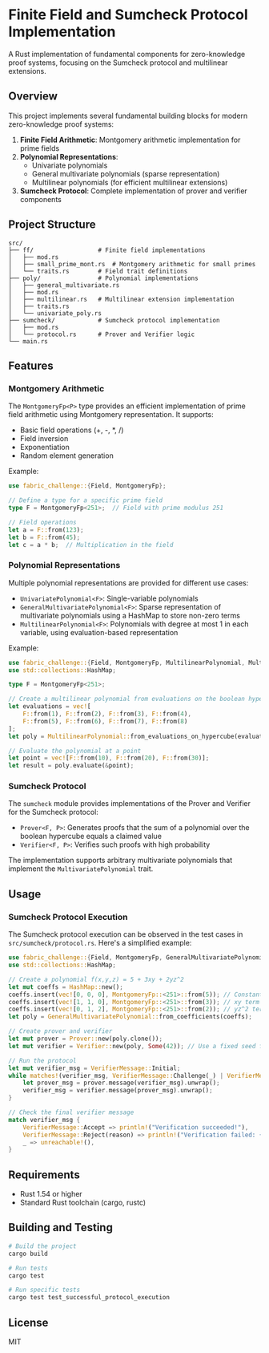 # Finite Field and Sumcheck Protocol Implementation

A Rust implementation of fundamental components for zero-knowledge proof systems, focusing on the Sumcheck protocol and multilinear extensions.

## Overview

This project implements several fundamental building blocks for modern zero-knowledge proof systems:

1. **Finite Field Arithmetic**: Montgomery arithmetic implementation for prime fields
2. **Polynomial Representations**:
   - Univariate polynomials
   - General multivariate polynomials (sparse representation)
   - Multilinear polynomials (for efficient multilinear extensions)
3. **Sumcheck Protocol**: Complete implementation of prover and verifier components

## Project Structure

```text
src/
├── ff/                  # Finite field implementations
│   ├── mod.rs
│   ├── small_prime_mont.rs  # Montgomery arithmetic for small primes
│   └── traits.rs        # Field trait definitions
├── poly/                # Polynomial implementations
│   ├── general_multivariate.rs
│   ├── mod.rs
│   ├── multilinear.rs   # Multilinear extension implementation
│   ├── traits.rs
│   └── univariate_poly.rs
├── sumcheck/            # Sumcheck protocol implementation
│   ├── mod.rs
│   └── protocol.rs      # Prover and Verifier logic
└── main.rs
```

## Features

### Montgomery Arithmetic

The `MontgomeryFp<P>` type provides an efficient implementation of prime field arithmetic using Montgomery representation. It supports:

- Basic field operations (+, -, *, /)
- Field inversion
- Exponentiation
- Random element generation

Example:
```rust
use fabric_challenge::{Field, MontgomeryFp};

// Define a type for a specific prime field
type F = MontgomeryFp<251>;  // Field with prime modulus 251

// Field operations
let a = F::from(123);
let b = F::from(45);
let c = a * b;  // Multiplication in the field
```

### Polynomial Representations

Multiple polynomial representations are provided for different use cases:

- `UnivariatePolynomial<F>`: Single-variable polynomials
- `GeneralMultivariatePolynomial<F>`: Sparse representation of multivariate polynomials using a HashMap to store non-zero terms
- `MultilinearPolynomial<F>`: Polynomials with degree at most 1 in each variable, using evaluation-based representation

Example:
```rust
use fabric_challenge::{Field, MontgomeryFp, MultilinearPolynomial, MultivariatePolynomial};
use std::collections::HashMap;

type F = MontgomeryFp<251>;

// Create a multilinear polynomial from evaluations on the boolean hypercube
let evaluations = vec![
    F::from(1), F::from(2), F::from(3), F::from(4),
    F::from(5), F::from(6), F::from(7), F::from(8)
];
let poly = MultilinearPolynomial::from_evaluations_on_hypercube(evaluations);

// Evaluate the polynomial at a point
let point = vec![F::from(10), F::from(20), F::from(30)];
let result = poly.evaluate(&point);
```

### Sumcheck Protocol

The `sumcheck` module provides implementations of the Prover and Verifier for the Sumcheck protocol:

- `Prover<F, P>`: Generates proofs that the sum of a polynomial over the boolean hypercube equals a claimed value
- `Verifier<F, P>`: Verifies such proofs with high probability

The implementation supports arbitrary multivariate polynomials that implement the `MultivariatePolynomial` trait.

## Usage

### Sumcheck Protocol Execution

The Sumcheck protocol execution can be observed in the test cases in `src/sumcheck/protocol.rs`. Here's a simplified example:

```rust
use fabric_challenge::{Field, MontgomeryFp, GeneralMultivariatePolynomial, MultivariatePolynomial, Prover, Verifier, VerifierMessage};
use std::collections::HashMap;

// Create a polynomial f(x,y,z) = 5 + 3xy + 2yz^2
let mut coeffs = HashMap::new();
coeffs.insert(vec![0, 0, 0], MontgomeryFp::<251>::from(5)); // Constant term
coeffs.insert(vec![1, 1, 0], MontgomeryFp::<251>::from(3)); // xy term
coeffs.insert(vec![0, 1, 2], MontgomeryFp::<251>::from(2)); // yz^2 term
let poly = GeneralMultivariatePolynomial::from_coefficients(coeffs);

// Create prover and verifier
let mut prover = Prover::new(poly.clone());
let mut verifier = Verifier::new(poly, Some(42)); // Use a fixed seed for deterministic testing

// Run the protocol
let mut verifier_msg = VerifierMessage::Initial;
while matches!(verifier_msg, VerifierMessage::Challenge(_) | VerifierMessage::Initial) {
    let prover_msg = prover.message(verifier_msg).unwrap();
    verifier_msg = verifier.message(prover_msg).unwrap();
}

// Check the final verifier message
match verifier_msg {
    VerifierMessage::Accept => println!("Verification succeeded!"),
    VerifierMessage::Reject(reason) => println!("Verification failed: {}", reason),
    _ => unreachable!(),
}
```

## Requirements

- Rust 1.54 or higher
- Standard Rust toolchain (cargo, rustc)

## Building and Testing

```bash
# Build the project
cargo build

# Run tests
cargo test

# Run specific tests
cargo test test_successful_protocol_execution
```

## License

MIT
